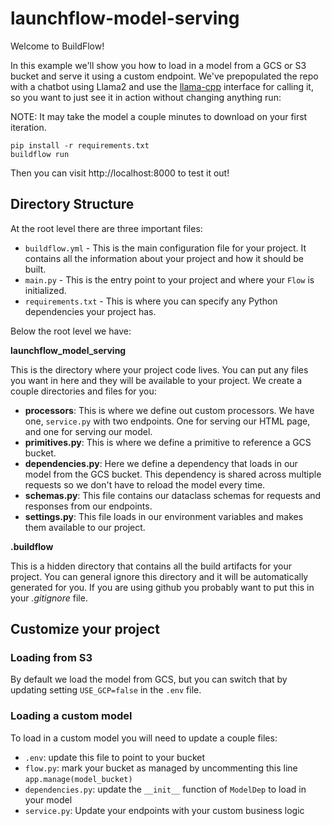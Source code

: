 # launchflow-model-serving

Welcome to BuildFlow!

In this example we'll show you how to load in a model from a GCS or S3 bucket and serve it using a custom endpoint. We've prepopulated the repo with a chatbot using Llama2 and use the [llama-cpp](https://github.com/ggerganov/llama.cpp) interface for calling it, so you want to just see it in action without changing anything run:

NOTE: It may take the model a couple minutes to download on your first iteration.

```
pip install -r requirements.txt
buildflow run
```

Then you can visit http://localhost:8000 to test it out!

## Directory Structure

At the root level there are three important files:

- `buildflow.yml` - This is the main configuration file for your project. It contains all the information about your project and how it should be built.
- `main.py` - This is the entry point to your project and where your `Flow` is initialized.
- `requirements.txt` - This is where you can specify any Python dependencies your project has.

Below the root level we have:

**launchflow_model_serving**

This is the directory where your project code lives. You can put any files you want in here and they will be available to your project. We create a couple directories and files for you:

- **processors**: This is where we define out custom processors. We have one, `service.py` with two endpoints. One for serving our HTML page, and one for serving our model.
- **primitives.py**: This is where we define a primitive to reference a GCS bucket.
- **dependencies.py**: Here we define a dependency that loads in our model from the GCS bucket. This dependency is shared across multiple requests so we don't have to reload the model every time.
- **schemas.py**: This file contains our dataclass schemas for requests and responses from our endpoints.
- **settings.py**: This file loads in our environment variables and makes them available to our project.

**.buildflow**

This is a hidden directory that contains all the build artifacts for your project. You can general ignore this directory and it will be automatically generated for you. If you are using github you probably want to put this in your *.gitignore* file.

## Customize your project

### Loading from S3

By default we load the model from GCS, but you can switch that by updating setting `USE_GCP=false` in the `.env` file.

### Loading a custom model

To load in a custom model you will need to update a couple files:

- `.env`: update this file to point to your bucket
- `flow.py`: mark your bucket as managed by uncommenting this line `app.manage(model_bucket)`
- `dependencies.py`: update the `__init__` function of `ModelDep` to load in your model
- `service.py`: Update your endpoints with your custom business logic
